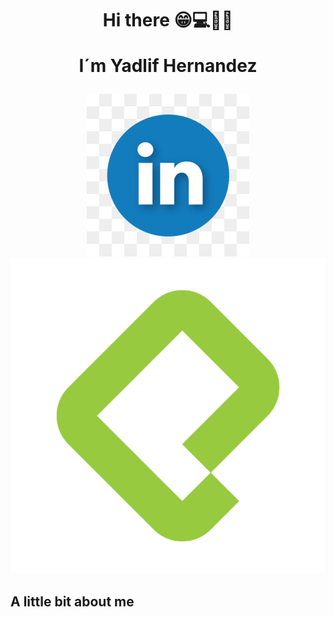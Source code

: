 
<h1 align="center">Hi there 😁💻🧑‍💻
  
I´m Yadlif Hernandez </h1>
  
<p align="center">
  <a href="https://https://www.linkedin.com/in/yadlifmhernandez-zapata//">
    <img src="logo_linkedin.jpg"  alt="Botón LinkedIn">
  </a>
  <a href="https://platzi.com/p/yadkomateo//">
    <img src="boton_platzi.png" alt="Botón Platzi">
  </a>
</p>

## A little bit about me
